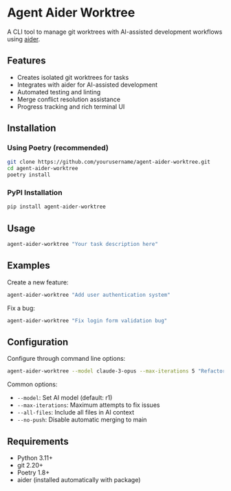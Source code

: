 # Agent Aider Worktree

A CLI tool to manage git worktrees with AI-assisted development workflows using [aider](https://github.com/paul-gauthier/aider).

## Features

- Creates isolated git worktrees for tasks
- Integrates with aider for AI-assisted development
- Automated testing and linting
- Merge conflict resolution assistance
- Progress tracking and rich terminal UI

## Installation

### Using Poetry (recommended)
```bash
git clone https://github.com/yourusername/agent-aider-worktree.git
cd agent-aider-worktree
poetry install
```

### PyPI Installation
```bash
pip install agent-aider-worktree
```

## Usage

```bash
agent-aider-worktree "Your task description here"
```

## Examples

Create a new feature:
```bash
agent-aider-worktree "Add user authentication system"
```

Fix a bug:
```bash
agent-aider-worktree "Fix login form validation bug"
```

## Configuration

Configure through command line options:
```bash
agent-aider-worktree --model claude-3-opus --max-iterations 5 "Refactor database layer"
```

Common options:
- `--model`: Set AI model (default: r1)
- `--max-iterations`: Maximum attempts to fix issues
- `--all-files`: Include all files in AI context
- `--no-push`: Disable automatic merging to main

## Requirements

- Python 3.11+
- git 2.20+
- Poetry 1.8+
- aider (installed automatically with package)
